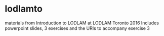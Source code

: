 # lodlamto
materials from Introduction to LODLAM at LODLAM Toronto 2016
Includes powerpoint slides, 3 exercises and the URIs to accompany exercise 3
